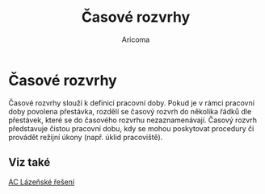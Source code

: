 ﻿---
    title: "Časové rozvrhy"
    author: Aricoma
    ms.date: 04/30/2018
    ms.topic: article
    ms.prod: dynamics-nav-2017
    ms.contentlocale: cs-cz
    ms.lasthandoff: 04/30/2018
---

# Časové rozvrhy
Časové rozvrhy slouží k definici pracovní doby. Pokud je v rámci pracovní doby povolena přestávka, rozdělí se časový rozvrh do několika řádků dle přestávek, které se do časového rozvrhu nezaznamenávají. Časový rozvrh představuje čistou pracovní dobu, kdy se mohou poskytovat procedury či provádět režijní úkony (např. úklid pracoviště). 

## <a name="see-also"></a>Viz také
[AC Lázeňské řešení](ac-spa-solution.md)